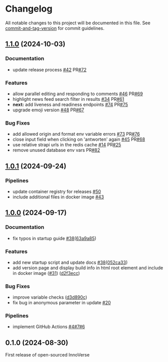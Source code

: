 # Changelog

All notable changes to this project will be documented in this file. See [commit-and-tag-version](https://github.com/absolute-version/commit-and-tag-version) for commit guidelines.

## [1.1.0](https://github.com/openkfw/innoverse/compare/v1.0.1...v1.1.0) (2024-10-03)

### Documentation

- update release process [#42](https://github.com/openkfw/innoverse/issues/42) PR[#72](https://github.com/openkfw/innoverse/issues/72)

### Features

- allow parallel editing and responding to comments [#46](https://github.com/openkfw/innoverse/issues/46) PR[#69](https://github.com/openkfw/innoverse/issues/69)
- highlight news feed search filter in results [#34](https://github.com/openkfw/innoverse/issues/34) PR[#61](https://github.com/openkfw/innoverse/issues/61)
- **next:** add liveness and readiness endpoints [#74](https://github.com/openkfw/innoverse/issues/74) PR[#75](https://github.com/openkfw/innoverse/issues/75)
- upgrade emoji version [#48](https://github.com/openkfw/innoverse/issues/48) PR[#67](https://github.com/openkfw/innoverse/issues/67)

### Bug Fixes

- add allowed origin and format env variable errors [#73](https://github.com/openkfw/innoverse/pull/73) PR[#76](https://github.com/openkfw/innoverse/pull/76)
- close input field when clicking on 'antworten' again [#45](https://github.com/openkfw/innoverse/pull/45) PR[#68](https://github.com/openkfw/innoverse/pull/68)
- use relative strapi urls in the redis cache [#14](https://github.com/openkfw/innoverse/issues/14) PR[#25](https://github.com/openkfw/innoverse/issues/25)
- remove unused database env vars PR[#82](https://github.com/openkfw/innoverse/issues/82)

## [1.0.1](https://github.com/openkfw/innoverse/compare/v1.0.0...v1.0.1) (2024-09-24)

### Pipelines

- update container registry for releases [#50](https://github.com/openkfw/innoverse/issues/50)
- include additional files in docker image [#43](https://github.com/openkfw/innoverse/issues/43)

## [1.0.0](https://github.com/openkfw/innoverse/compare/v0.1.0...v1.0.0) (2024-09-17)

### Documentation

- fix typos in startup guide [#38](https://github.com/openkfw/innoverse/issues/38)([63a9a85](https://github.com/openkfw/innoverse/commit/63a9a8590756599d896a7147ae07c54c251eb119))

### Features

- add new startup script and update docs [#38](https://github.com/openkfw/innoverse/issues/38)([052ca33](https://github.com/openkfw/innoverse/commit/052ca336b6931fe74e064b7af0beaa03cdc61f4f))
- add version page and display build info in html root element and include in docker image ([#31](https://github.com/openkfw/innoverse/issues/31)) ([d2f3ecc](https://github.com/openkfw/innoverse/commit/d2f3ecc5b50fd6f9d356420504f2ff243651ffe3))

### Bug Fixes

- improve variable checks ([d3d890c](https://github.com/openkfw/innoverse/commit/d3d890cfe84e64946d6ffe60ebe5fa4a17f37cb0))
- fix bug in anonymous parameter in update [#20](https://github.com/openkfw/innoverse/issues/20)

### Pipelines

- implement GitHub Actions [#4](https://github.com/openkfw/innoverse/issues/4)[#7](https://github.com/openkfw/innoverse/issues/7)[#6](https://github.com/openkfw/innoverse/pull/6)

## 0.1.0 (2024-08-30)

First release of open-sourced InnoVerse
